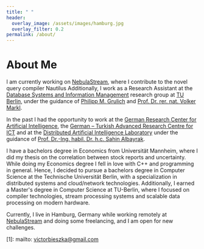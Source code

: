 ```yaml
---
title: " "
header:
  overlay_image: /assets/images/hamburg.jpg
  overlay_filter: 0.2
permalink: /about/
---
```


# About Me

I am currently working on [NebulaStream](https://github.com/nebulastream), where I contribute to the novel query compiler Nautilus 
Additionally, I work as a Research Assistant at the [Database Systems and Information Management](https://www.tu.berlin/en/dima) 
research group at [TU Berlin](https://www.tu.berlin/), under the guidance of [Philipp M. Grulich](https://grulich.me//) 
and [Prof. Dr. rer. nat. Volker Markl](https://www.tu.berlin/dima/ueber-uns/prof-dr-volker-markl).

In the past I had the opportunity to work at the [German Research Center for Artificial Intelligence](https://www.dfki.de/en/web),
the [German – Turkish Advanced Research Centre for ICT](https://gt-arc.com/) and at the [Distributed Artificial Intelligence Laboratory](https://dai-labor.de/en/home/)
under the guidance of [Prof. Dr.-Ing. habil. Dr. h.c. Sahin Albayrak](https://dai-labor.de/team/sahin-albayrak/).

I have a bachelors degree in Economics from Universität Mannheim, where I did my thesis on the correlation between stock reports and uncertainty.
While doing my Economics degree I fell in love with C++ and programming in general. Hence, I decided to pursue a bachelors degree in Computer Science 
at the Technische Universität Berlin, with a specialization in distributed systems and cloud/network technologies. Additionally, I earned a Master's degree in Computer Science at TU-Berlin, where I focused on compiler technologies, stream processing systems and scalable data processing on modern hardware.

Currently, I live in Hamburg, Germany while working remotely at [NebulaStream](https://github.com/nebulastream) and doing some freelancing, and I am open for new challenges.


[1]: mailto: victorbieszka@gmail.com
